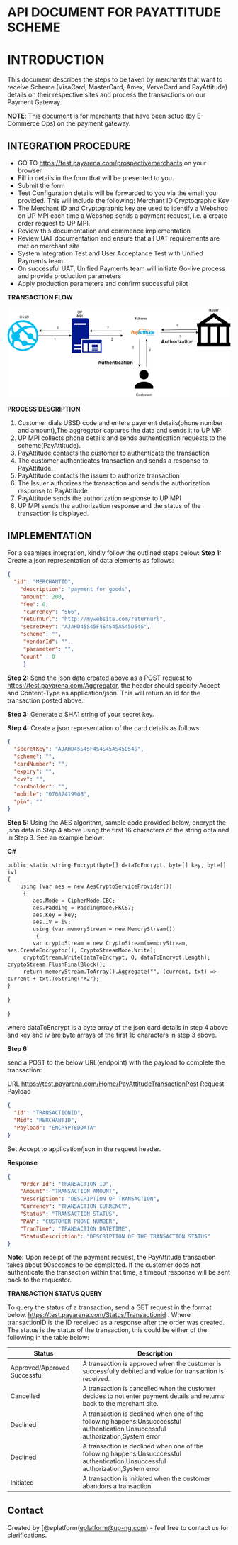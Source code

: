 # API DOCUMENT FOR PAYATTITUDE SCHEME 

# INTRODUCTION 
This document describes the steps to be taken by merchants that want to receive Scheme (VisaCard, MasterCard, Amex, VerveCard and PayAttitude) details on their respective sites and process the transactions on our Payment Gateway. 

**NOTE**: This document is for merchants that have been setup (by E-Commerce Ops) on the payment gateway.


## INTEGRATION PROCEDURE

* GO TO https://test.payarena.com/prospectivemerchants on your browser
* Fill in details in the form that will be presented to you.
* Submit the form
* Test Configuration details will be forwarded to you via the email you provided. This will include the following: 
   Merchant ID
   Cryptographic Key
* The Merchant ID and Cryptographic key are used to identify a Webshop on UP MPI each time a Webshop sends a payment request, i.e. a create order request to UP MPI.
* Review this documentation and commence implementation
* Review UAT documentation and ensure that all UAT requirements are met on merchant site
* System Integration Test and User Acceptance Test with Unified Payments team
* On successful UAT, Unified Payments team will initiate Go-live process and provide production parameters
* Apply production parameters and confirm successful pilot

**TRANSACTION FLOW**

![TRANSACTION PROCESS FLOW](https://github.com/up-eplatform/PayAttitude-Integration/blob/a25bd43d31320632d823ecc5d40c080632bb0821/img/payattitude%20flow.png)

**PROCESS DESCRIPTION**
1. Customer dials USSD code and enters payment details(phone number and amount),The aggregator captures the data and sends it to UP MPI
2. UP MPI collects phone details and sends authentication requests to the scheme(PayAttitude).  
3. PayAttitude contacts the customer to authenticate the transaction
4. The customer authenticates transaction and sends a response to PayAttitude. 
5. PayAttitude contacts the issuer to authorize transaction 
6. The Issuer authorizes the transaction and sends the authorization response to PayAttitude
7. PayAttitude sends the authorization response to UP MPI
8. UP MPI sends the authorization response and the status of the transaction is displayed. 

## IMPLEMENTATION
For a seamless integration, kindly follow the outlined steps below:
**Step 1:** Create a json representation of data elements as follows: 
```json
{
  "id": "MERCHANTID",
	"description": "payment for goods",
	"amount": 200, 
	"fee": 0,
	 "currency": "566",
	"returnUrl": "http://mywebsite.com/returnurl",
	"secretKey": "AJAHD45S45F4S4S45AS45D54S",
	"scheme": "",
	 "vendorId": "",
	 "parameter": "",
	"count" : 0
	 }
   ```
   
**Step 2:** Send the json data created above as a POST request to https://test.payarena.com/Aggregator, the header should specify Accept and Content-Type as application/json. This will return an id for the transaction posted above.

**Step 3:** Generate a SHA1 string of your secret key.

**Step 4:** Create a json representation of the card details as follows:

```json
{
  "secretKey": "AJAHD45S45F4S4S45AS45D54S",
  "scheme": "",
  "cardNumber": "",
  "expiry": "",
  "cvv": "",
  "cardholder": "",
  "mobile": "07087419908",
  "pin": ""
}
 ```


**Step 5:** Using the AES algorithm, sample code provided below, encrypt the json data in Step 4 above using the first 16 characters of the string obtained in Step 3. See an example below:

 **C#** 
```
public static string Encrypt(byte[] dataToEncrypt, byte[] key, byte[] iv)
{
	using (var aes = new AesCryptoServiceProvider())
	 {
		aes.Mode = CipherMode.CBC;
	 	aes.Padding = PaddingMode.PKCS7;
		aes.Key = key;
	   	aes.IV = iv;
		using (var memoryStream = new MemoryStream())
		 {
		var cryptoStream = new CryptoStream(memoryStream, aes.CreateEncryptor(), CryptoStreamMode.Write);
	 cryptoStream.Write(dataToEncrypt, 0, dataToEncrypt.Length); cryptoStream.FlushFinalBlock();
	 return memoryStream.ToArray().Aggregate("", (current, txt) => current + txt.ToString("X2");
}

}

} 
```

where dataToEncrypt is a byte array of the json card details in step 4 above and key and iv are byte arrays of the first 16 characters in step 3 above.

**Step 6:** 

send a POST to the below URL(endpoint) with the payload to complete the transaction: 

URL
https://test.payarena.com/Home/PayAttitudeTransactionPost
Request Payload
```json
{
  "Id": "TRANSACTIONID",
  "Mid": "MERCHANTID",
  "Payload": "ENCRYPTEDDATA"
}
```
Set Accept to application/json in the request header.

**Response**
```json
{
    "Order Id": "TRANSACTION ID",
    "Amount": "TRANSACTION AMOUNT",
    "Description": "DESCRIPTION OF TRANSACTION",
    "Currency": "TRANSACTION CURRENCY",
    "Status": "TRANSACTION STATUS",
    "PAN": "CUSTOMER PHONE NUMBER",
    "TranTime": "TRANSACTION DATETIME",
    "StatusDescription": "DESCRIPTION OF THE TRANSACTION STATUS"
}
```

**Note:** Upon receipt of the payment request, the PayAttitude transaction takes about 90seconds to be completed. If the customer does not authenticate the transaction within that time, a timeout response will be sent back to the requestor.
 
**TRANSACTION STATUS QUERY** 

To query the status of a transaction, send a GET request in the format below. 
https://test.payarena.com/Status/Transactionid . Where transactionID is the ID received as a response after the order was created.
The status is the status of the transaction, this could be either of the following in the table below:

|Status | Description |
| --- | --- |
| Approved/Approved Successful | A transaction is approved when the customer is successfully debited and value for transaction is received. |
| Cancelled| A transaction is cancelled when the customer decides to not enter payment details and returns back to the merchant site. |
| Declined|A transaction is declined when one of the following happens:Unsucccessful authentication,Unsuccessful authorization,System error |
| Declined| A transaction is declined when one of the following happens:Unsucccessful authentication,Unsuccessful authorization,System error |
| Initiated| A transaction is initiated when the customer abandons a transaction. |

 




## Contact
Created by [@eplatform(eplatform@up-ng.com) - feel free to contact us for clerifications.
